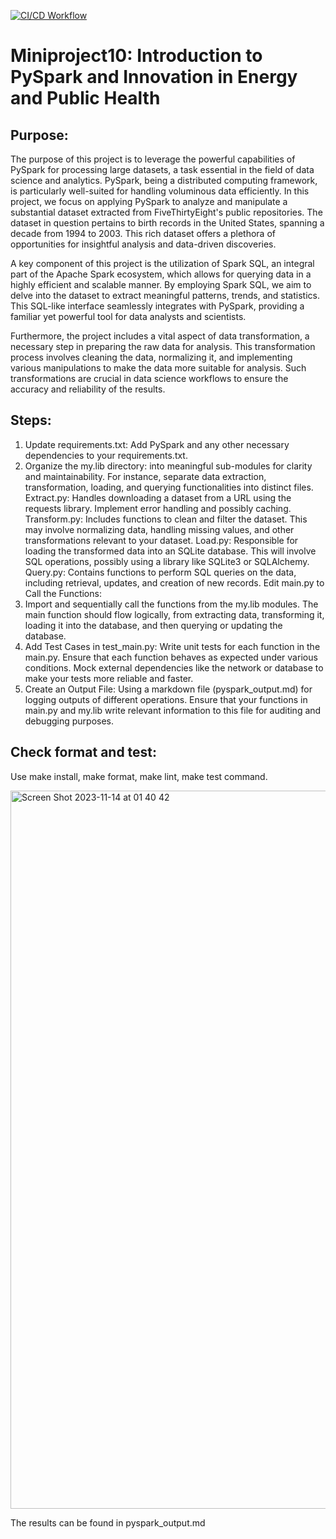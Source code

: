 [![CI/CD Workflow](https://github.com/nogibjj/IDS706_miniproject10_xk10/actions/workflows/cicd.yml/badge.svg)](https://github.com/nogibjj/IDS706_miniproject10_xk10/actions/workflows/cicd.yml)

# Miniproject10: Introduction to PySpark and Innovation in Energy and Public Health
## Purpose:
The purpose of this project is to leverage the powerful capabilities of PySpark for processing large datasets, a task essential in the field of data science and analytics. PySpark, being a distributed computing framework, is particularly well-suited for handling voluminous data efficiently. In this project, we focus on applying PySpark to analyze and manipulate a substantial dataset extracted from FiveThirtyEight's public repositories. The dataset in question pertains to birth records in the United States, spanning a decade from 1994 to 2003. This rich dataset offers a plethora of opportunities for insightful analysis and data-driven discoveries.

A key component of this project is the utilization of Spark SQL, an integral part of the Apache Spark ecosystem, which allows for querying data in a highly efficient and scalable manner. By employing Spark SQL, we aim to delve into the dataset to extract meaningful patterns, trends, and statistics. This SQL-like interface seamlessly integrates with PySpark, providing a familiar yet powerful tool for data analysts and scientists.

Furthermore, the project includes a vital aspect of data transformation, a necessary step in preparing the raw data for analysis. This transformation process involves cleaning the data, normalizing it, and implementing various manipulations to make the data more suitable for analysis. Such transformations are crucial in data science workflows to ensure the accuracy and reliability of the results.

## Steps:
1. Update requirements.txt:
Add PySpark and any other necessary dependencies to your requirements.txt. 
2. Organize the my.lib directory:
into meaningful sub-modules for clarity and maintainability. For instance, separate data extraction, transformation, loading, and querying functionalities into distinct files.
Extract.py: Handles downloading a dataset from a URL using the requests library. Implement error handling and possibly caching.
Transform.py: Includes functions to clean and filter the dataset. This may involve normalizing data, handling missing values, and other transformations relevant to your dataset.
Load.py: Responsible for loading the transformed data into an SQLite database. This will involve SQL operations, possibly using a library like SQLite3 or SQLAlchemy.
Query.py: Contains functions to perform SQL queries on the data, including retrieval, updates, and creation of new records.
Edit main.py to Call the Functions:
3. Import and sequentially call the functions from the my.lib modules. 
The main function should flow logically, from extracting data, transforming it, loading it into the database, and then querying or updating the database.
4. Add Test Cases in test_main.py:
Write unit tests for each function in the main.py. Ensure that each function behaves as expected under various conditions.
Mock external dependencies like the network or database to make your tests more reliable and faster.
5. Create an Output File:
Using a markdown file (pyspark_output.md) for logging outputs of different operations. Ensure that your functions in main.py and my.lib write relevant information to this file for auditing and debugging purposes.
## Check format and test:
Use make install, make format, make lint, make test command.


<img width="1149" alt="Screen Shot 2023-11-14 at 01 40 42" src="https://github.com/nogibjj/IDS706_miniproject10_xk10/assets/143849077/0a1a79f3-8a81-491c-9c93-b34542417c2b">


The results can be found in pyspark_output.md
